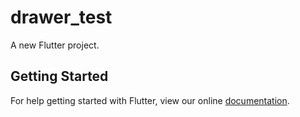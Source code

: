 # drawer_test

A new Flutter project.

## Getting Started

For help getting started with Flutter, view our online
[documentation](https://flutter.io/).
